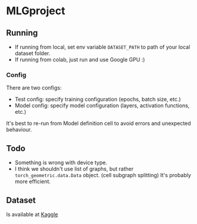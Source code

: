 # MLGproject

## Running
 - If running from local, set env variable `DATASET_PATH` to path of your local dataset folder.
 - If running from colab, just run and use Google GPU :)

### Config
There are two configs:
 - Test config: specify training configuration (epochs, batch size, etc.)
 - Model config: specify model configuration (layers, activation functions, etc.)
 
 It's best to re-run from Model definition cell to avoid errors and unexpected behaviour.

## Todo
 - Something is wrong with device type.
 - I think we shouldn't use list of graphs, but rather `torch_geometric.data.Data` object. (cell subgraph splitting) It's probably more efficient. 

## Dataset
Is available at [Kaggle](https://www.kaggle.com/datasets/ellipticco/elliptic-data-set?resource=download)

